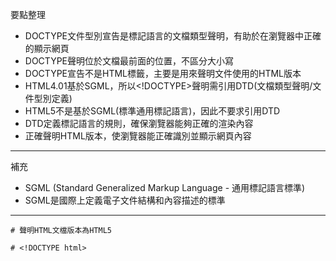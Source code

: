 要點整理
- DOCTYPE文件型別宣告是標記語言的文檔類型聲明，有助於在瀏覽器中正確的顯示網頁
- DOCTYPE聲明位於文檔最前面的位置，不區分大小寫
- DOCTYPE宣告不是HTML標籤，主要是用來聲明文件使用的HTML版本
- HTML4.01基於SGML，所以\<!DOCTYPE\>聲明需引用DTD(文檔類型聲明/文件型別定義)
- HTML5不是基於SGML(標準通用標記語言)，因此不要求引用DTD
- DTD定義標記語言的規則，確保瀏覽器能夠正確的渲染內容
- 正確聲明HTML版本，使瀏覽器能正確識別並顯示網頁內容

---

補充
- SGML (Standard Generalized Markup Language - 通用標記語言標準)
- SGML是國際上定義電子文件結構和內容描述的標準

---

```
# 聲明HTML文檔版本為HTML5

# <!DOCTYPE html>
```